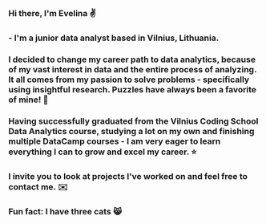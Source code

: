 ### Hi there, I'm Evelina ✌️

### - I'm a junior data analyst based in Vilnius, Lithuania. 

### I decided to change my career path to data analytics, because of my vast interest in data and the entire process of analyzing. It all comes from my passion to solve problems - specifically using insightful research. Puzzles have always been a favorite of mine! 🚀

### Having successfully graduated from the Vilnius Coding School Data Analytics course, studying a lot on my own and finishing multiple DataCamp courses - I am very eager to learn everything I can to grow and excel my career. ⭐

### I invite you to look at projects I've worked on and feel free to contact me. ✉️ 

### Fun fact: I have three cats 😸

<!--
**Evelina-Siavris/Evelina-Siavris** is a ✨ _special_ ✨ repository because its `README.md` (this file) appears on your GitHub profile.

Here are some ideas to get you started:

- 🔭 I’m currently working on ...
- 🌱 I’m currently learning ...
- 👯 I’m looking to collaborate on ...
- 🤔 I’m looking for help with ...
- 💬 Ask me about ...
- 📫 How to reach me: ...
- 😄 Pronouns: ...
- ⚡ Fun fact: ...
-->
